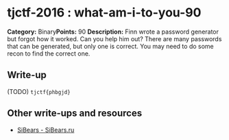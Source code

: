 # tjctf-2016 : what-am-i-to-you-90

**Category:** Binary**Points:** 90
**Description:** Finn wrote a password generator but forgot how it worked. Can you help him out? There are many passwords that can be generated, but only one is correct. You may need to do some recon to find the correct one.

## Write-up

(TODO)
`tjctf{phbgjd}`

## Other write-ups and resources

* [SiBears - SiBears.ru](http://sibears.ru/labs/TJCTF-2016-whatamitoyou/)
